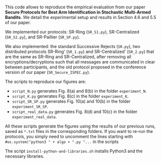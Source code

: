 This code allows to reproduce the empirical evaluation from our paper **Secure Protocols for Best Arm Identification in Stochastic Multi-Armed Bandits**.
We detail the experimental setup and results in Section 4.6 and 5.5 of our paper.

We implemented our protocols: SR-Ring (`SR_S1.py`), SR-Centralized (`SR_S2.py`), and SR-Paillier (`SR_SP.py`).

We also implemented: the standard Successive Rejects (`SR.py`), two distributed protocols SR-Ring' (`SR_1.py`) and SR-Centralized' (`SR_2.py`) that are the same as SR-Ring and SR-Centralized, after removing all encryptions/decryptions such that all messages are communicated in clear between participants, and the old protocol proposed in the conference version of our paper (`SR_Secure_ISPEC.py`). 

The scripts to reproduce our figures are:

- `script_N.py` generates Fig. 8(a) and 8(b) in the folder `experiment_N`.
- `script_K.py` generates Fig. 8(c) in the folder `experiment_K`.
- `script_SR_SP.py` generates Fig. 10(a) and 10(b) in the folder `experiment_SR_SP`.
- `script_real_data.py` generates Fig. 8(d) and 10(c) in the folder `experiment_real_data`.

All these scripts generate the figures using the results of our previous runs, saved as `*.txt` files in the corresponding folders. If you want to re-run the protocols, you simply need to uncomment the lines starting with `#os.system("python3 " + algo + ".py "...` in the scripts

The script `install-python-and-libraries.sh` installs Python3 and the necessary
libraries.
